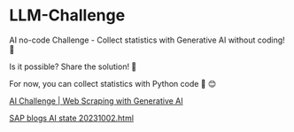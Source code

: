 # LLM-Challenge

AI no-code Challenge - Collect statistics with Generative AI without coding! 🤖

Is it possible? Share the solution! 🤖

For now, you can collect statistics with Python code 🐍 😊

[AI Challenge | Web Scraping with Generative AI](https://blogs.sap.com/2023/10/23/ai-challenge-web-scraping-with-generative-ai/)

[SAP blogs AI state 20231002.html](https://htmlpreview.github.io/?https://github.com/itsergiu/LLM-Challenge/blob/main/SAP%20blogs%20AI%20state%2020231002.html)
